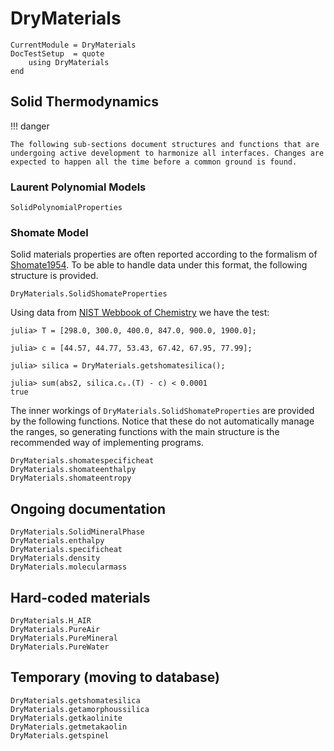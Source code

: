 # DryMaterials

```@meta
CurrentModule = DryMaterials
DocTestSetup  = quote
    using DryMaterials
end
```

## Solid Thermodynamics

!!! danger

    The following sub-sections document structures and functions that are undergoing active development to harmonize all interfaces. Changes are expected to happen all the time before a common ground is found.

### Laurent Polynomial Models

```@docs
SolidPolynomialProperties
```

### Shomate Model

Solid materials properties are often reported according to the formalism of [Shomate1954](@cite). To be able to handle data under this format, the following structure is provided.

```@docs
DryMaterials.SolidShomateProperties
```

Using data from [NIST Webbook of Chemistry](https://webbook.nist.gov/cgi/cbook.cgi?ID=C14808607&Type=JANAFS&Table=on) we have the test:

```jldoctest
julia> T = [298.0, 300.0, 400.0, 847.0, 900.0, 1900.0];
    
julia> c = [44.57, 44.77, 53.43, 67.42, 67.95, 77.99];

julia> silica = DryMaterials.getshomatesilica();

julia> sum(abs2, silica.cₚ.(T) - c) < 0.0001
true
```

The inner workings of `DryMaterials.SolidShomateProperties` are provided by the following functions. Notice that these do not automatically manage the ranges, so generating functions with the main structure is the recommended way of implementing programs.

```@docs
DryMaterials.shomatespecificheat
DryMaterials.shomateenthalpy
DryMaterials.shomateentropy
```

## Ongoing documentation

```@docs
DryMaterials.SolidMineralPhase
DryMaterials.enthalpy
DryMaterials.specificheat
DryMaterials.density
DryMaterials.molecularmass
```

## Hard-coded materials

```@docs
DryMaterials.H_AIR
DryMaterials.PureAir
DryMaterials.PureMineral
DryMaterials.PureWater
```

## Temporary (moving to database)

```@docs
DryMaterials.getshomatesilica
DryMaterials.getamorphoussilica
DryMaterials.getkaolinite
DryMaterials.getmetakaolin
DryMaterials.getspinel
```
